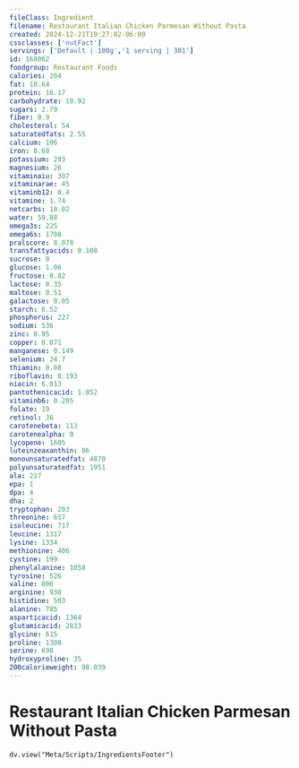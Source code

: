 ```yaml
---
fileClass: Ingredient
filename: Restaurant Italian Chicken Parmesan Without Pasta
created: 2024-12-21T19:27:02-06:00
cssclasses: ['nutFact']
servings: ['Default | 100g','1 serving | 301']
id: 168062
foodgroup: Restaurant Foods
calories: 204
fat: 10.64
protein: 16.17
carbohydrate: 10.92
sugars: 2.79
fiber: 0.9
cholesterol: 54
saturatedfats: 2.55
calcium: 106
iron: 0.68
potassium: 293
magnesium: 26
vitaminaiu: 307
vitaminarae: 45
vitaminb12: 0.4
vitamine: 1.74
netcarbs: 10.02
water: 59.88
omega3s: 225
omega6s: 1708
pralscore: 8.078
transfattyacids: 0.108
sucrose: 0
glucose: 1.06
fructose: 0.82
lactose: 0.35
maltose: 0.51
galactose: 0.05
starch: 6.52
phosphorus: 227
sodium: 536
zinc: 0.95
copper: 0.071
manganese: 0.149
selenium: 24.7
thiamin: 0.08
riboflavin: 0.193
niacin: 6.013
pantothenicacid: 1.052
vitaminb6: 0.205
folate: 19
retinol: 36
carotenebeta: 113
carotenealpha: 0
lycopene: 1605
luteinzeaxanthin: 86
monounsaturatedfat: 4870
polyunsaturatedfat: 1951
ala: 217
epa: 1
dpa: 4
dha: 2
tryptophan: 203
threonine: 657
isoleucine: 717
leucine: 1317
lysine: 1334
methionine: 406
cystine: 199
phenylalanine: 1058
tyrosine: 526
valine: 806
arginine: 930
histidine: 503
alanine: 785
asparticacid: 1364
glutamicacid: 2833
glycine: 615
proline: 1308
serine: 698
hydroxyproline: 35
200calorieweight: 98.039
---
```


# Restaurant Italian Chicken Parmesan Without Pasta

```dataviewjs
dv.view("Meta/Scripts/IngredientsFooter")
```